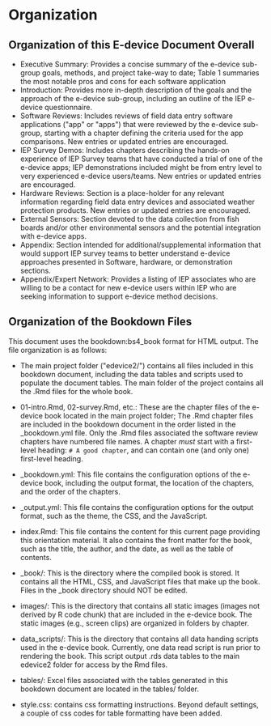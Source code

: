 # Organization

## Organization of this E-device Document Overall

- Executive Summary: Provides a concise summary of the e-device sub-group goals, methods, and project take-way to date; Table 1 summaries the most notable pros and cons for each software application
- Introduction: Provides more in-depth description of the goals and the approach of the e-device sub-group, including an outline of the IEP e-device questionnaire.
- Software Reviews: Includes reviews of field data entry software applications ("app" or "apps") that were reviewed by the e-device sub-group, starting with a chapter defining the criteria used for the app comparisons. New entries or updated entries are encouraged.
- IEP Survey Demos: Includes chapters describing the hands-on experience of IEP Survey teams that have conducted a trial of one of the e-device apps; IEP demonstrations included might be from entry level to very experienced e-device users/teams.  New entries or updated entries are encouraged.
- Hardware Reviews: Section is a place-holder for any relevant information regarding field data entry devices and associated weather protection products. New entries or updated entries are encouraged.
- External Sensors: Section devoted to the data collection from fish boards and/or other environmental sensors and the potential integration with e-device apps.
- Appendix: Section intended for additional/supplemental information that would support IEP survey teams to better understand e-device approaches presented in Software, hardware, or demonstration sections. 
- Appendix/Expert Network: Provides a listing of IEP associates who are willing to be a contact for new e-device users within IEP who are seeking information to support e-device method decisions.






## Organization of the Bookdown Files


This document uses the bookdown:bs4_book format for HTML output. The file organization is as follows:

  * The main project folder ("edevice2/") contains all files included in this bookdown document, including the data tables and scripts used to populate the document tables. The main folder of the project contains all the .Rmd files for the whole book. 
 
  * 01-intro.Rmd, 02-survey.Rmd, etc.: These are the chapter files of the e-device book located in the main project folder; The .Rmd chapter files are included in the bookdown document in the order listed in the _bookdown.yml file. Only the .Rmd files associated the software review chapters have numbered file names. A chapter *must* start with a first-level heading: `# A good chapter`, and can contain one (and only one) first-level heading.

  * _bookdown.yml: This file contains the configuration options of the e-device book, including the output format, the location of the chapters, and the order of the chapters.
  
  * _output.yml: This file contains the configuration options for the output format, such as the theme, the CSS, and the JavaScript.
  
  * index.Rmd: This file contains the content for this current page providing this orientation material. It also contains the front matter for the book, such as the title, the author, and the date, as well as the table of contents.  
  
  * _book/: This is the directory where the compiled book is stored. It contains all the HTML, CSS, and JavaScript files that make up the book.  Files in the _book directory should NOT be edited.
  
  * images/: This is the directory that contains all static images (images not derived by R code chunk) that are included in the e-device book.  The static images (e.g., screen clips) are organized in folders by chapter.
  
  * data_scripts/: This is the directory that contains all data handing scripts used in the e-device book.  Currently, one data read script is run prior to rendering the book. This script output .rds data tables to the main edevice2 folder for access by the Rmd files.
  
  * tables/: Excel files associated with the tables generated in this bookdown document are located in the tables/ folder.
  
  * style.css: contains css formatting instructions.  Beyond default settings, a couple of css codes for table formatting have been added.
  

